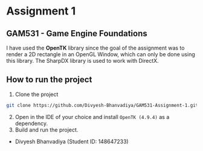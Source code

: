 # Assignment 1
## GAM531 - Game Engine Foundations 

I have used the **OpenTK** library since the goal of the assignment was to render a 2D rectangle in an OpenGL Window, which can only be done using this library. The SharpDX library is used to work with DirectX.

## How to run the project

1. Clone the project
```bash
git clone https://github.com/Divyesh-Bhanvadiya/GAM531-Assignment-1.git
```
2. Open in the IDE of your choice and install `OpenTK (4.9.4)` as a dependency.
3. Build and run the project. 

- Divyesh Bhanvadiya (Student ID: 148647233)
